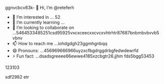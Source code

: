 ggnvcbcv83k- 👋 Hi, I’m @reteferh
- 👀 I’m interested in ... 52
- 🌱 I’m currently learning ...
- 💞️ I’m looking to collaborate on ...5464533485251csd95925vxcxceecxxcvcxvhtrhtr87687bnbmbvbvvb5vbnv
- 📫 How to reach me ...iohdgdgh23ggmhgnbqq
- 😄 Pronouns: ...456969666966uyzxcfbgdrggdrbgfedwdewrfd
- ⚡ Fun fact: ...dsadsgreeee66ewwe4185xzcbgtr26.jjhm
fds5bgg53453
<!---erersdfgjltyfbcxsdf62fghf
retefer/retefer is a ✨ special ✨ repository because xcvits `README.md` (thi3s sdvvdsfile) appears on your GitHub profile.fghfg12cvb12hhqqg
You can click the Preview link to take a look at your changes.455253658
--->123103
sdf2982
etr
